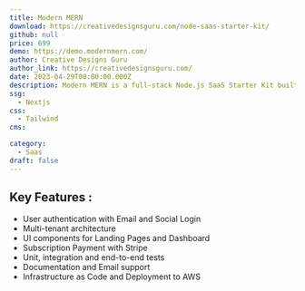 ```yaml
---
title: Modern MERN
download: https://creativedesignsguru.com/node-saas-starter-kit/
github: null
price: 699
demo: https://demo.modernmern.com/
author: Creative Designs Guru
author_link: https://creativedesignsguru.com/
date: 2023-04-29T00:00:00.000Z
description: Modern MERN is a full-stack Node.js SaaS Starter Kit built with Node.js, React, Express.js and MongoDB.
ssg:
  - Nextjs
css:
  - Tailwind
cms:

category:
  - Saas
draft: false
---
```


## Key Features :

- User authentication with Email and Social Login
- Multi-tenant architecture
- UI components for Landing Pages and Dashboard
- Subscription Payment with Stripe
- Unit, integration and end-to-end tests
- Documentation and Email support
- Infrastructure as Code and Deployment to AWS

